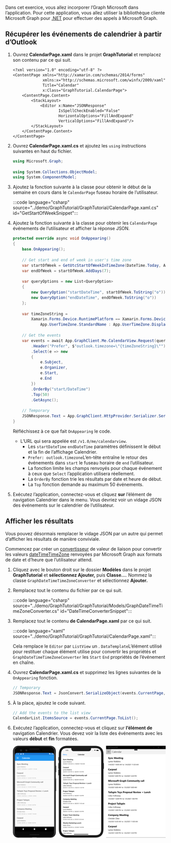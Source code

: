 <!-- markdownlint-disable MD002 MD041 -->

Dans cet exercice, vous allez incorporer l’Graph Microsoft dans l’application. Pour cette application, vous allez utiliser la bibliothèque cliente Microsoft Graph pour [.NET](https://github.com/microsoftgraph/msgraph-sdk-dotnet) pour effectuer des appels à Microsoft Graph.

## <a name="get-calendar-events-from-outlook"></a>Récupérer les événements de calendrier à partir d’Outlook

1. Ouvrez **CalendarPage.xaml** dans le projet **GraphTutorial** et remplacez son contenu par ce qui suit.

    ```xaml
    <?xml version="1.0" encoding="utf-8" ?>
    <ContentPage xmlns="http://xamarin.com/schemas/2014/forms"
                 xmlns:x="http://schemas.microsoft.com/winfx/2009/xaml"
                 Title="Calendar"
                 x:Class="GraphTutorial.CalendarPage">
        <ContentPage.Content>
            <StackLayout>
                <Editor x:Name="JSONResponse"
                        IsSpellCheckEnabled="False"
                        HorizontalOptions="FillAndExpand"
                        VerticalOptions="FillAndExpand"/>
            </StackLayout>
        </ContentPage.Content>
    </ContentPage>
    ```

1. Ouvrez **CalendarPage.xaml.cs** et ajoutez les `using` instructions suivantes en haut du fichier.

    ```csharp
    using Microsoft.Graph;

    using System.Collections.ObjectModel;
    using System.ComponentModel;
    ```

1. Ajoutez la fonction suivante à la classe pour obtenir le début de la semaine en cours dans le `CalendarPage` fuseau horaire de l’utilisateur.

    :::code language="csharp" source="../demo/GraphTutorial/GraphTutorial/CalendarPage.xaml.cs" id="GetStartOfWeekSnippet":::

1. Ajoutez la fonction suivante à la classe pour obtenir les `CalendarPage` événements de l’utilisateur et afficher la réponse JSON.

    ```csharp
    protected override async void OnAppearing()
    {
        base.OnAppearing();

        // Get start and end of week in user's time zone
        var startOfWeek = GetUtcStartOfWeekInTimeZone(DateTime.Today, App.UserTimeZone);
        var endOfWeek = startOfWeek.AddDays(7);

        var queryOptions = new List<QueryOption>
        {
            new QueryOption("startDateTime", startOfWeek.ToString("o")),
            new QueryOption("endDateTime", endOfWeek.ToString("o"))
        };

        var timeZoneString =
            Xamarin.Forms.Device.RuntimePlatform == Xamarin.Forms.Device.UWP ?
                App.UserTimeZone.StandardName : App.UserTimeZone.DisplayName;

        // Get the events
        var events = await App.GraphClient.Me.CalendarView.Request(queryOptions)
            .Header("Prefer", $"outlook.timezone=\"{timeZoneString}\"")
            .Select(e => new
            {
                e.Subject,
                e.Organizer,
                e.Start,
                e.End
            })
            .OrderBy("start/DateTime")
            .Top(50)
            .GetAsync();

        // Temporary
        JSONResponse.Text = App.GraphClient.HttpProvider.Serializer.SerializeObject(events.CurrentPage);
    }
    ```

    Réfléchissez à ce que fait `OnAppearing` le code.

    - L’URL qui sera appelée est `/v1.0/me/calendarview`.
        - Les `startDateTime` `endDateTime` paramètres définissent le début et la fin de l’affichage Calendrier.
        - `Prefer: outlook.timezone`L’en-tête entraîne le retour des événements dans `start` le fuseau horaire de `end` l’utilisateur.
        - La fonction limite les champs renvoyés pour chaque événement à ceux que `Select` l’application utilisera réellement.
        - La `OrderBy` fonction trie les résultats par date et heure de début.
        - La `Top` fonction demande au maximum 50 événements.

1. Exécutez l’application, connectez-vous et cliquez **sur** l’élément de navigation Calendrier dans le menu. Vous devriez voir un vidage JSON des événements sur le calendrier de l’utilisateur.

## <a name="display-the-results"></a>Afficher les résultats

Vous pouvez désormais remplacer le vidage JSON par un autre qui permet d’afficher les résultats de manière conviviale.

Commencez par créer un [convertisseur](/xamarin/xamarin-forms/xaml/xaml-basics/data-binding-basics#binding-value-converters) de valeur de liaison pour convertir les valeurs [dateTimeTimeZone](/graph/api/resources/datetimetimezone?view=graph-rest-1.0) renvoyées par Microsoft Graph aux formats de date et d’heure que l’utilisateur attend.

1. Cliquez avec le bouton droit sur le dossier **Modèles** dans le projet **GraphTutorial** et **sélectionnez Ajouter,** puis **Classe...**. Nommez la classe `GraphDateTimeTimeZoneConverter` et sélectionnez **Ajouter.**

1. Remplacez tout le contenu du fichier par ce qui suit.

    :::code language="csharp" source="../demo/GraphTutorial/GraphTutorial/Models/GraphDateTimeTimeZoneConverter.cs" id="DateTimeConverterSnippet":::

1. Remplacez tout le contenu **de CalendarPage.xaml** par ce qui suit.

    :::code language="xaml" source="../demo/GraphTutorial/GraphTutorial/CalendarPage.xaml":::

    Cela remplace le `Editor` par `ListView` un . `DataTemplate`L’élément utilisé pour restituer chaque élément utilise pour convertir les propriétés et `GraphDateTimeTimeZoneConverter` les `Start` `End` propriétés de l’événement en chaîne.

1. Ouvrez **CalendarPage.xaml.cs** et supprimez les lignes suivantes de la `OnAppearing` fonction.

    ```csharp
    // Temporary
    JSONResponse.Text = JsonConvert.SerializeObject(events.CurrentPage, Formatting.Indented);
    ```

1. À la place, ajoutez le code suivant.

    ```csharp
    // Add the events to the list view
    CalendarList.ItemsSource = events.CurrentPage.ToList();
    ```

1. Exécutez l’application, connectez-vous et cliquez sur **l’élément de** navigation Calendrier. Vous devez voir la liste des événements avec les valeurs **début** et **fin** formatées.

    ![Capture d’écran du tableau des événements](./images/calendar-page.png)
